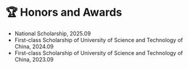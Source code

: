 
# 🏆 Honors and Awards
- National Scholarship, 2025.09
- First-class Scholarship of University of Science and Technology of China, 2024.09
- First-class Scholarship of University of Science and Technology of China, 2023.09
